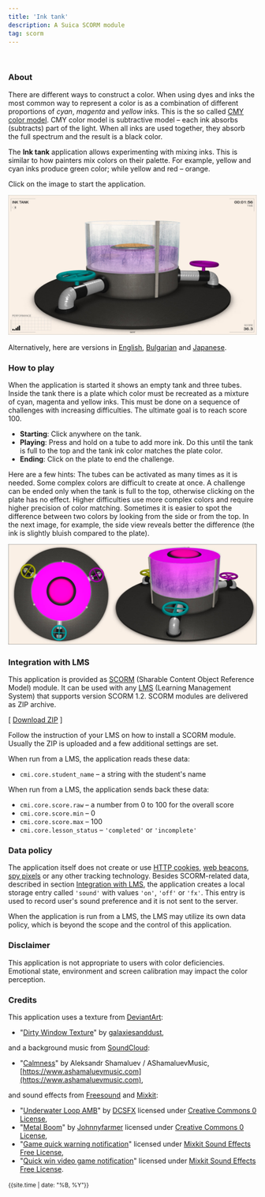 ```yaml
---
title: 'Ink tank'
description: A Suica SCORM module
tag: scorm
---
```


&nbsp;
### About

There are different ways to construct a color. When using dyes and inks the most common way to represent a color is as a combination of different proportions of *cyan*, *magenta* and *yellow* inks. This is the so called [CMY color model](https://en.wikipedia.org/wiki/CMY_color_model). CMY color model is subtractive model &ndash; each ink absorbs (subtracts) part of the light. When all inks are used together, they absorb the full spectrum and the result is a black color.

The **Ink tank** application allows experimenting with mixing inks. This is similar to how painters mix colors on their palette. For example, yellow and cyan inks produce green color; while yellow and red &ndash; orange.

Click on the image to start the application.

[<img src="docs/snapshot.jpg">](ink-tank.html)

Alternatively, here are versions in [English](ink-tank.html?lang=en), [Bulgarian](ink-tank.html?lang=bg) and [Japanese](ink-tank.html?lang=jp).

### How to play

When the application is started it shows an empty tank and three tubes. Inside the tank there is a plate which color must be recreated as a mixture of cyan, magenta and yellow inks. This must be done on a sequence of challenges with increasing difficulties. The ultimate goal is to reach score 100. 

- **Starting**: Click anywhere on the tank.
- **Playing**:  Press and hold on a tube to add more ink. Do this until the tank is full to the top and the tank ink color matches the plate color.
- **Ending**: Click on the plate to end the challenge.

Here are a few hints: The tubes can be activated as many times as it is needed. Some complex colors are difficult to create at once. A challenge can be ended only when the tank is full to the top, otherwise clicking on the plate has no effect. Higher difficulties use more complex colors and require higher precision of color matching. Sometimes it is easier to spot the difference between two colors by looking from the side or from the top. In the next image, for example, the side view reveals better the difference (the ink is slightly bluish compared to the plate).

<img src="docs/hint1.jpg">

### Integration with LMS

This application is provided as [SCORM](https://scorm.com/scorm-explained/one-minute-scorm-overview/) (Sharable Content Object Reference Model) module. It can be used with any [LMS](https://en.wikipedia.org/wiki/Learning_management_system) (Learning Management System) that supports version SCORM 1.2. SCORM modules are delivered as ZIP archive.

[ [Download ZIP](../../bin/ink-tank.zip) ]

Follow the instruction of your LMS on how to install a SCORM module. Usually the ZIP is uploaded and a few additional settings are set.

When run from a LMS, the application reads these data:
- `cmi.core.student_name` &ndash; a string with the student's name

When run from a LMS, the application sends back these data:

- `cmi.core.score.raw` &ndash; a number from 0 to 100 for the overall score
- `cmi.core.score.min` &ndash; 0
- `cmi.core.score.max` &ndash; 100
- `cmi.core.lesson_status` &ndash; `'completed'` or `'incomplete'`

### Data policy

The application itself does not create or use [HTTP cookies](https://developer.mozilla.org/en-US/docs/Web/HTTP/Cookies), [web beacons](https://en.wikipedia.org/wiki/Web_beacon), [spy pixels](https://en.wikipedia.org/wiki/Spy_pixel) or any other tracking technology. Besides SCORM-related data, described in section [Integration with LMS](#integration-with-lms), the application creates a local storage entry called `'sound'` with values `'on'`, `'off'` or `'fx'`. This entry is used to record user's sound preference and it is not sent to the server.

When the application is run from a LMS, the LMS may utilize its own data policy, which is beyond the scope and the control of this application.

### Disclaimer

This application is not appropriate to users with color deficiencies. Emotional state, environment and screen calibration may impact the color perception.

### Credits

This application uses a texture from [DeviantArt](https://www.deviantart.com):

- "[Dirty Window Texture](https://www.deviantart.com/galaxiesanddust/art/Dirty-Window-Texture-311006931)" by [galaxiesanddust](https://www.deviantart.com/galaxiesanddust),

and a background music from [SoundCloud](https://soundcloud.com):

- "[Calmness](https://soundcloud.com/ashamaluevmusic/calmness)" by Aleksandr Shamaluev / AShamaluevMusic, [https://www.ashamaluevmusic.com](https://www.ashamaluevmusic.com),

and sound effects from [Freesound](https://freesound.org/) and [Mixkit](https://mixkit.co/):

- "[Underwater Loop AMB](https://freesound.org/people/DCSFX/sounds/366159/)" by [DCSFX](https://freesound.org/people/DCSFX/) licensed under [Creative Commons 0 License](http://creativecommons.org/publicdomain/zero/1.0/),
- "[Metal Boom](https://freesound.org/people/Johnnyfarmer/sounds/209772/)" by [Johnnyfarmer](https://freesound.org/people/Johnnyfarmer/) licensed under [Creative Commons 0 License](http://creativecommons.org/publicdomain/zero/1.0/),
- "[Game quick warning notification](https://mixkit.co/free-sound-effects/click/)" licensed under [Mixkit Sound Effects Free License](https://mixkit.co/license/#sfxFree),
- "[Quick win video game notification](https://mixkit.co/free-sound-effects/click/)" licensed under [Mixkit Sound Effects Free License](https://mixkit.co/license/#sfxFree).


	
<small>{{site.time | date: "%B, %Y"}}</small>